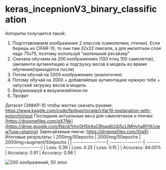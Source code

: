 # keras_incepnionV3_binary_classification

Алгоритм получается такой:
1) Подготавливаем изображение 2 классов (самолетики, птички). 
Если берешь из CIFAR-10, то они там 32х32 пикселя, а для инсептион слоя надо 75х75, поэтому используй "маленький ресайзер"
2) Сначала обучаем на 200 изображениях (100 птиц 100 самолетов), закоменти аугментацию и подгрузку весов в модель во время обучения(приходится после)
3) Потом обучай на 2000 изображениях (аналогично)
4) Потому обучай на 2000 + добавляйпше  аугментацию нужную тебе + запускай загрузку весов в модель
6) Визуализируй в визуализейтион.пи
7) Профит

Датасет СИФАР-10 чтобы жестко скачать руками:
https://www.kaggle.com/code/fanbyprinciple/cifar10-explanation-with-pytorch/input
Последние актуальные веса для самолетиков и птичек:
[https://dropmefiles.com/gX7Nk](https://drive.google.com/file/d/1rhc0H5IrAsCRhag6UQj5cLIMHvhaRYlX/view?usp=sharing)
Заресайзеные пикчи:
[https://dropmefiles.com/XiwEj
](https://drive.google.com/file/d/1jGEcZSnmTruygm20Yz9fIIGwdahSFHM3/view?usp=sharing)
Итоговые результаты:
| 200img/50epochs  | 2000img/50epochs | 2000img+augment/50epochs |
| -----------------| -----------------| -------------------------|
|    Loss: 0.39    |   Loss: 0.25     |         Loss: 0.15       |
| Accuracy: 84.00% | Accuracy: 0.91   |       Accuracy: 0.96     |


![200 изображений, 50 эпох](https://github.com/ValeryShestakovv/keras_incepnionV3_binary_classification/assets/57315830/d8d0c2bd-3a65-45f4-a072-b75844ebe5bd)

